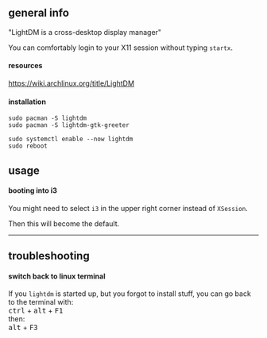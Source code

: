 ## general info

"LightDM is a cross-desktop display manager"

You can comfortably login to your X11 session without typing `startx`.

#### resources

https://wiki.archlinux.org/title/LightDM

#### installation

```
sudo pacman -S lightdm
sudo pacman -S lightdm-gtk-greeter
```

```
sudo systemctl enable --now lightdm
sudo reboot
```

## usage

#### booting into i3

You might need to select `i3` in the upper right corner instead of `XSession`.

Then this will become the default.

***

## troubleshooting

#### switch back to linux terminal

If you `lightdm` is started up, but you forgot to install stuff, you can go back to the terminal with:\
<kbd>ctrl</kbd> + <kbd>alt</kbd> + <kbd>F1</kbd>\
then:\
<kbd>alt</kbd> + <kbd>F3</kbd>
